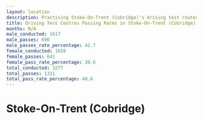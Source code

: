 ```yaml
---
layout: location
description: Practising Stoke-On-Trent (Cobridge)'s driving test routes will help you become more confident in your gear-changing abilities.
title: Driving Test Centres Passing Rates in Stoke-On-Trent (Cobridge)
months: N/A
male_conducted: 1617
male_passes: 690
male_passes_rate_percentage: 42.7
female_conducted: 1659
female_passes: 641
female_pass_rate_percentage: 38.6
total_conducted: 3277
total_passes: 1331
total_pass_rate_percentage: 40.6
---
```


# Stoke-On-Trent (Cobridge)
